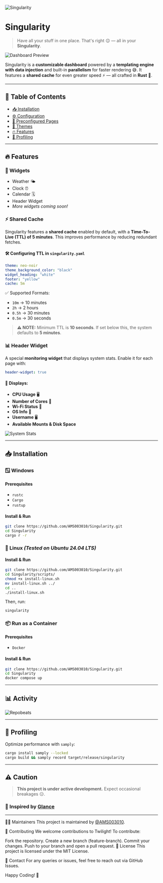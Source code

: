 ![Singularity](https://github.com/user-attachments/assets/2ce71654-284e-4cfd-ac25-044290ea25d2)

# Singularity
> Have all your stuff in one place. That's right 😌 — all in your **Singularity**.

![Dashboard Preview](https://github.com/user-attachments/assets/39ea2b89-981e-43f6-b0f8-017bff644a9d)

Singularity is a **customizable dashboard** powered by a **templating engine with data injection** and built-in **parallelism** for faster rendering 😅. It features a **shared cache** for even greater speed ⚡ — all crafted in **Rust** 🦀.

---

## 📌 Table of Contents
- [📥 Installation](#-installation)
- [⚙️ Configuration](https://github.com/AMS003010/Singularity/blob/main/docs/configuration.md)
- [📑 Preconfigured Pages](https://github.com/AMS003010/Singularity/blob/main/docs/preconfigured-pages.md)
- [🎨 Themes](https://github.com/AMS003010/Singularity/blob/main/docs/themes.md)
- [🔥 Features](#-features)
- [🐎 Profiling](#-profiling)

---

## 🔥 Features

### 📌 Widgets
- Weather 🌤️
- Clock ⏰
- Calendar 🗓️
- Header Widget
- _More widgets coming soon!_

### ⚡ Shared Cache
Singularity features a **shared cache** enabled by default, with a **Time-To-Live (TTL) of 5 minutes**. This improves performance by reducing redundant fetches.

#### 🛠️ Configuring TTL in `singularity.yaml`
```yaml
theme: neo-noir
theme_background_color: "black"
widget_heading: "white"
footer: "yellow"
cache: 5m
```

✅ Supported Formats:
- `10m` → 10 minutes
- `2h` → 2 hours
- `0.5h` → 30 minutes
- `0.5m` → 30 seconds

> **⚠️ NOTE:** Minimum TTL is **10 seconds**. If set below this, the system defaults to **5 minutes**.

### 📊 Header Widget
A special **monitoring widget** that displays system stats. Enable it for each page with:
```yaml
header-widget: true
```
#### 📡 Displays:
- **CPU Usage** 🖥
- **Number of Cores** 🧇
- **Wi-Fi Status** 🛜
- **OS Info** 💽
- **Username** 🖥️
- **Available Mounts & Disk Space**

![System Stats](https://github.com/user-attachments/assets/b74282ed-fa32-4781-98d1-dbe9dc94e716)

---

## 📥 Installation

### 🪟 Windows
#### Prerequisites
- `rustc`
- `Cargo`
- `rustup`

#### Install & Run
```sh
git clone https://github.com/AMS003010/Singularity.git
cd Singularity
cargo r -r
```

### 🐧 Linux _(Tested on Ubuntu 24.04 LTS)_
#### Install & Run
```sh
git clone https://github.com/AMS003010/Singularity.git
cd Singularity/scripts/
chmod +x install-linux.sh
mv install-linux.sh ../
cd ..
./install-linux.sh
```
Then, run:
```sh
singularity
```

### 📦 Run as a Container
#### Prerequisites
- `Docker`

#### Install & Run
```sh
git clone https://github.com/AMS003010/Singularity.git
cd Singularity
docker compose up
```

---

## 📊 Activity
![Repobeats](https://repobeats.axiom.co/api/embed/cdf8cb589bbd9eacf7b0f133ba4744847e64e98c.svg)

---

## 🐎 Profiling
Optimize performance with `samply`:
```sh
cargo install samply --locked
cargo build && samply record target/release/singularity
```

---

## ⚠️ Caution
> **This project is under active development.** Expect occasional breakages 😑.

### 🌟 Inspired by [Glance](https://github.com/glanceapp/glance)

---

👨‍💻 Maintainers
This project is maintained by [@AMS003010](https://github.com/AMS003010).

🤝 Contributing
We welcome contributions to Twilight! To contribute:

Fork the repository.
Create a new branch (feature-branch).
Commit your changes.
Push to your branch and open a pull request.
📝 License
This project is licensed under the MIT License.

📩 Contact For any queries or issues, feel free to reach out via GitHub Issues.

Happy Coding! 🚀
